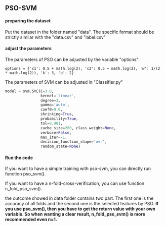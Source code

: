 ## PSO-SVM

#### preparing the dataset

Put the dataset in the folder named "data". The specific format should be strictly similar with the "data.csv" and "label.csv"

#### adjust the parameters

The parameters of PSO can be adjusted by the variable "options"

`options = {'c1': 0.5 + math.log(2), 'c2': 0.5 + math.log(2), 'w': 1/(2 * math.log(2)), 'k': 3, 'p': 2}`

The parameters of SVM can be adjusted in "Classifier.py"

```python
model = svm.SVC(C=3.0,
                kernel='linear',
                degree=3,
                gamma='auto',
                coef0=0.0,
                shrinking=True,
                probability=True,
                tol=0.001,
                cache_size=200, class_weight=None,
                verbose=False,
                max_iter=-1,
                decision_function_shape='ovr',
                random_state=None)
```

#### Run the code

If you want to have a simple training with pso-svm, you can directly run function pso_svm(). 

If you want to have a n-fold-cross-verification, you can use function n_fold_pso_svm().

the outcome showed in data folder contains two part. The first one is the accuracy of all folds and the second one is the selected features by PSO. **If you use pso_svm(), then you have to get the return value with your own variable. So when wanting a clear result,  n_fold_pso_svm() is more recommended even n=1.**
